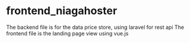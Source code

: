 # frontend_niagahoster

The backend file is for the data price store, using laravel for rest api
The frontend file is the landing page view using vue.js
